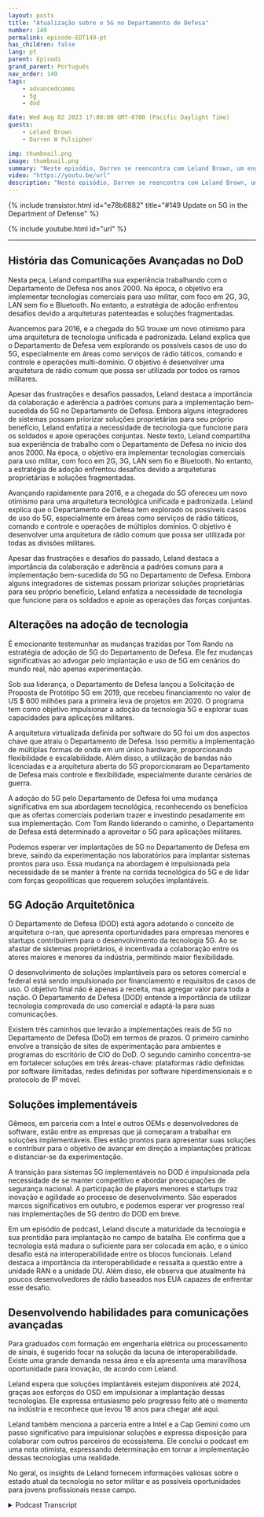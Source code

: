 ```yaml
---
layout: posts
title: "Atualização sobre o 5G no Departamento de Defesa"
number: 149
permalink: episode-EDT149-pt
has_children: false
lang: pt
parent: Episodi
grand_parent: Português
nav_order: 149
tags:
    - advancedcomms
    - 5g
    - dod

date: Wed Aug 02 2023 17:00:00 GMT-0700 (Pacific Daylight Time)
guests:
    - Leland Brown
    - Darren W Pulsipher

img: thumbnail.png
image: thumbnail.png
summary: "Neste episódio, Darren se reencontra com Leland Brown, um engenheiro principal na Capgemini e um convidado anterior do programa, para discutir os avanços futuros da tecnologia 5G no Departamento de Defesa dos Estados Unidos."
video: "https://youtu.be/url"
description: "Neste episódio, Darren se reencontra com Leland Brown, um engenheiro principal na Capgemini e um convidado anterior do programa, para discutir os avanços futuros da tecnologia 5G no Departamento de Defesa dos Estados Unidos."
---
```


<div>
{% include transistor.html id="e78b6882" title="#149 Update on 5G in the Department of Defense" %}

{% include youtube.html id="url" %}
</div>

---

## História das Comunicações Avançadas no DoD

Nesta peça, Leland compartilha sua experiência trabalhando com o Departamento de Defesa nos anos 2000. Na época, o objetivo era implementar tecnologias comerciais para uso militar, com foco em 2G, 3G, LAN sem fio e Bluetooth. No entanto, a estratégia de adoção enfrentou desafios devido a arquiteturas patenteadas e soluções fragmentadas.

Avancemos para 2016, e a chegada do 5G trouxe um novo otimismo para uma arquitetura de tecnologia unificada e padronizada. Leland explica que o Departamento de Defesa vem explorando os possíveis casos de uso do 5G, especialmente em áreas como serviços de rádio táticos, comando e controle e operações multi-domínio. O objetivo é desenvolver uma arquitetura de rádio comum que possa ser utilizada por todos os ramos militares.

Apesar das frustrações e desafios passados, Leland destaca a importância da colaboração e aderência a padrões comuns para a implementação bem-sucedida do 5G no Departamento de Defesa. Embora alguns integradores de sistemas possam priorizar soluções proprietárias para seu próprio benefício, Leland enfatiza a necessidade de tecnologia que funcione para os soldados e apoie operações conjuntas. Neste texto, Leland compartilha sua experiência de trabalho com o Departamento de Defesa no início dos anos 2000. Na época, o objetivo era implementar tecnologias comerciais para uso militar, com foco em 2G, 3G, LAN sem fio e Bluetooth. No entanto, a estratégia de adoção enfrentou desafios devido a arquiteturas proprietárias e soluções fragmentadas.

Avançando rapidamente para 2016, e a chegada do 5G ofereceu um novo otimismo para uma arquitetura tecnológica unificada e padronizada. Leland explica que o Departamento de Defesa tem explorado os possíveis casos de uso do 5G, especialmente em áreas como serviços de rádio táticos, comando e controle e operações de múltiplos domínios. O objetivo é desenvolver uma arquitetura de rádio comum que possa ser utilizada por todas as divisões militares.

Apesar das frustrações e desafios do passado, Leland destaca a importância da colaboração e aderência a padrões comuns para a implementação bem-sucedida do 5G no Departamento de Defesa. Embora alguns integradores de sistemas possam priorizar soluções proprietárias para seu próprio benefício, Leland enfatiza a necessidade de tecnologia que funcione para os soldados e apoie as operações das forças conjuntas.

## Alterações na adoção de tecnologia

É emocionante testemunhar as mudanças trazidas por Tom Rando na estratégia de adoção de 5G do Departamento de Defesa. Ele fez mudanças significativas ao advogar pelo implantação e uso de 5G em cenários do mundo real, não apenas experimentação.

Sob sua liderança, o Departamento de Defesa lançou a Solicitação de Proposta de Protótipo 5G em 2019, que recebeu financiamento no valor de US $ 600 milhões para a primeira leva de projetos em 2020. O programa tem como objetivo impulsionar a adoção da tecnologia 5G e explorar suas capacidades para aplicações militares.

A arquitetura virtualizada definida por software do 5G foi um dos aspectos chave que atraiu o Departamento de Defesa. Isso permitiu a implementação de múltiplas formas de onda em um único hardware, proporcionando flexibilidade e escalabilidade. Além disso, a utilização de bandas não licenciadas e a arquitetura aberta do 5G proporcionaram ao Departamento de Defesa mais controle e flexibilidade, especialmente durante cenários de guerra.

A adoção do 5G pelo Departamento de Defesa foi uma mudança significativa em sua abordagem tecnológica, reconhecendo os benefícios que as ofertas comerciais poderiam trazer e investindo pesadamente em sua implementação. Com Tom Rando liderando o caminho, o Departamento de Defesa está determinado a aproveitar o 5G para aplicações militares.

Podemos esperar ver implantações de 5G no Departamento de Defesa em breve, saindo da experimentação nos laboratórios para implantar sistemas prontos para uso. Essa mudança na abordagem é impulsionada pela necessidade de se manter à frente na corrida tecnológica do 5G e de lidar com forças geopolíticas que requerem soluções implantáveis.

## 5G Adoção Arquitetônica

O Departamento de Defesa (DOD) está agora adotando o conceito de arquitetura o-ran, que apresenta oportunidades para empresas menores e startups contribuírem para o desenvolvimento da tecnologia 5G. Ao se afastar de sistemas proprietários, é incentivada a colaboração entre os atores maiores e menores da indústria, permitindo maior flexibilidade.

O desenvolvimento de soluções implantáveis para os setores comercial e federal está sendo impulsionado por financiamento e requisitos de casos de uso. O objetivo final não é apenas a receita, mas agregar valor para toda a nação. O Departamento de Defesa (DOD) entende a importância de utilizar tecnologia comprovada do uso comercial e adaptá-la para suas comunicações.

Existem três caminhos que levarão a implementações reais de 5G no Departamento de Defesa (DoD) em termos de prazos. O primeiro caminho envolve a transição de sites de experimentação para ambientes e programas do escritório de CIO do DoD. O segundo caminho concentra-se em fortalecer soluções em três áreas-chave: plataformas rádio definidas por software ilimitadas, redes definidas por software hiperdimensionais e o protocolo de IP móvel.

## Soluções implementáveis

Gêmeos, em parceria com a Intel e outros OEMs e desenvolvedores de software, estão entre as empresas que já começaram a trabalhar em soluções implementáveis. Eles estão prontos para apresentar suas soluções e contribuir para o objetivo de avançar em direção a implantações práticas e distanciar-se da experimentação.

A transição para sistemas 5G implementáveis no DOD é impulsionada pela necessidade de se manter competitivo e abordar preocupações de segurança nacional. A participação de players menores e startups traz inovação e agilidade ao processo de desenvolvimento. São esperados marcos significativos em outubro, e podemos esperar ver progresso real nas implementações de 5G dentro do DOD em breve.

Em um episódio de podcast, Leland discute a maturidade da tecnologia e sua prontidão para implantação no campo de batalha. Ele confirma que a tecnologia está madura o suficiente para ser colocada em ação, e o único desafio está na interoperabilidade entre os blocos funcionais. Leland destaca a importância da interoperabilidade e ressalta a questão entre a unidade RAN e a unidade DU. Além disso, ele observa que atualmente há poucos desenvolvedores de rádio baseados nos EUA capazes de enfrentar esse desafio.

## Desenvolvendo habilidades para comunicações avançadas

Para graduados com formação em engenharia elétrica ou processamento de sinais, é sugerido focar na solução da lacuna de interoperabilidade. Existe uma grande demanda nessa área e ela apresenta uma maravilhosa oportunidade para inovação, de acordo com Leland.

Leland espera que soluções implantáveis estejam disponíveis até 2024, graças aos esforços do OSD em impulsionar a implantação dessas tecnologias. Ele expressa entusiasmo pelo progresso feito até o momento na indústria e reconhece que levou 18 anos para chegar até aqui.

Leland também menciona a parceria entre a Intel e a Cap Gemini como um passo significativo para impulsionar soluções e expressa disposição para colaborar com outros parceiros do ecossistema. Ele conclui o podcast em uma nota otimista, expressando determinação em tornar a implementação dessas tecnologias uma realidade.

No geral, os insights de Leland fornecem informações valiosas sobre o estado atual da tecnologia no setor militar e as possíveis oportunidades para jovens profissionais nesse campo.



<details>
<summary> Podcast Transcript </summary>

<p></p>

</details>
